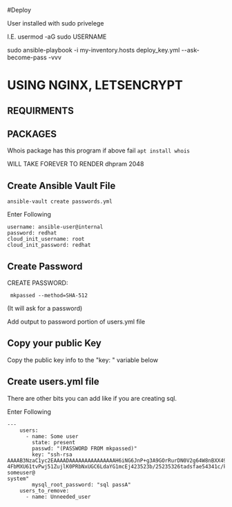 
#Deploy

User installed with sudo privelege

I.E. usermod -aG sudo USERNAME 

sudo ansible-playbook -i my-inventory.hosts deploy_key.yml  --ask-become-pass -vvv


# USING NGINX, LETSENCRYPT

## REQUIRMENTS



## PACKAGES
Whois package has this program if above fail 
 ``` apt install whois ```

WILL TAKE FOREVER TO RENDER dhpram 2048






## Create Ansible Vault File

``` ansible-vault create passwords.yml ```

Enter Following

```
username: ansible-user@internal
password: redhat
cloud_init_username: root
cloud_init_password: redhat
```

## Create Password

CREATE PASSWORD:

```  mkpassed --method=SHA-512 ```

(It will ask for a password)

Add output to password portion of users.yml file


## Copy your public Key
 Copy the public key info to the  "key: " variable below



## Create users.yml file

There are other bits you can add like if you are creating sql.

Enter Following

```
---
    users:
      - name: Some user
        state: present
        passwd: "(PASSWORD FROM mkpassed)"
        key: "ssh-rsa AAAAB3NzaC1yc2EAAAADAAAAAAAAAAAAAAAH6iNG6JnP+g3A9GOrRurDN0V2g64W8nBXX49rbwlTMPfN7kaF2KdcfYDUj9ANub05ODSqwpkbT9YsAJLS3B01AWP/76MZeDxDbMcd8h
4FbMXU61tvPwj51ZujlK0PRbNxUGC6LdaYG1mcEj423523b/25235326tadsfae54341c/kPTY2sdqsQ8LBDL1jQdIsNasf9a87fav0987a0s9f5 someuser@
system"
        mysql_root_password: "sql passA"
    users_to_remove:
      - name: Unneeded_user

